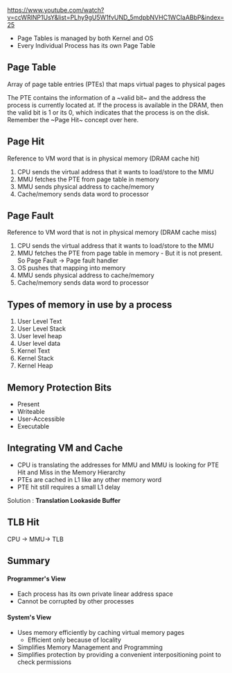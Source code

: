 https://www.youtube.com/watch?v=ccWRlNP1UsY&list=PLhy9gU5W1fvUND_5mdpbNVHC1WCIaABbP&index=25

* Page Tables is managed by both Kernel and OS
* Every Individual Process has its own Page Table

## Page Table
Array of page table entries (PTEs) that maps virtual pages to physical pages

The PTE contains the information of a ~valid bit~ and the address the process is currently located at. If the process is available in the DRAM, then the valid bit is 1 or its 0, which indicates that the process is on the disk.
Remember the ~Page Hit~ concept over here.

## Page Hit
Reference to VM word that is in physical memory (DRAM cache hit)

1. CPU sends the virtual address that it wants to load/store to the MMU
2. MMU fetches the PTE from page table in memory
3. MMU sends physical address to cache/memory
4. Cache/memory sends data word to processor

## Page Fault
Reference to VM word that is not in physical memory (DRAM cache miss)

1. CPU sends the virtual address that it wants to load/store to the MMU
2. MMU fetches the PTE from page table in memory - But it is not present. So Page Fault -> Page fault handler
3. OS pushes that mapping into memory
4. MMU sends physical address to cache/memory
5. Cache/memory sends data word to processor

## Types of memory in use by a process
1. User Level Text
2. User Level Stack
3. User level heap
4. User level data
5. Kernel Text
6. Kernel Stack
7. Kernel Heap

## Memory Protection Bits
* Present
* Writeable
* User-Accessible
* Executable

## Integrating VM and Cache

* CPU is translating the addresses for MMU and MMU is looking for PTE Hit and Miss in the Memory Hierarchy
* PTEs are cached in L1 like any other memory word
* PTE hit still requires a small L1 delay

Solution : **Translation Lookaside Buffer**

## TLB Hit
CPU -> MMU-> TLB

## Summary

#### Programmer's View
* Each process has its own private linear address space
* Cannot be corrupted by other processes

#### System's View
* Uses memory efficiently by caching virtual memory pages
    * Efficient only because of locality
* Simplifies Memory Management and Programming
* Simplifies protection by providing a convenient interpositioning point to check permissions
